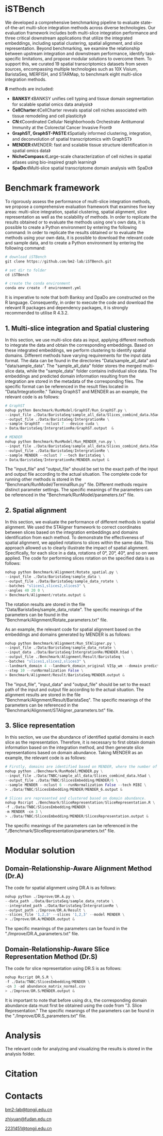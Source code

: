 # iSTBench
We developed a comprehensive benchmarking pipeline to evaluate state-of-the-art multi-slice integration methods across diverse technologies. Our evaluation framework includes both multi-slice integration performance and three critical downstream applications that utilize the integrated embeddings, including spatial clustering, spatial alignment, and slice representation. Beyond benchmarking, we examine the relationship between upstream integration and downstream performance, identify task-specific limitations, and propose modular solutions to overcome them. To support this, we curated 19 spatial transcriptomics datasets from seven sources, encompassing multiple technologies such as 10X Visium, BaristaSeq, MERFISH, and STARMap, to benchmark eight multi-slice integration methods.

**8** methods are included:
- **BANKSY**:《BANKSY unifies cell typing and tissue domain segmentation for scalable spatial omics data analysis》
- **CellCharter**:《CellCharter reveals spatial cell niches associated with tissue remodeling and cell plasticity》
- **CN**:《Coordinated Cellular Neighborhoods Orchestrate Antitumoral Immunity at the Colorectal Cancer Invasive Front》
- **GraphST, GraphST-PASTE**:《Spatially informed clustering, integration, and deconvolution of spatial transcriptomics with GraphST》
- **MENDER**:《MENDER: fast and scalable tissue structure identification in spatial omics data》
- **NicheCompass**:《Large-scale characterization of cell niches in spatial atlases using bio-inspired graph learning》
- **SpaDo**:《Multi‐slice spatial transcriptome domain analysis with SpaDo》

# Benchmark framework
To rigorously assess the performance of multi-slice integration methods, we propose a comprehensive evaluation framework that examines five key areas: multi-slice integration, spatial clustering, spatial alignment, slice representation as well as the scalability of methods. 
In order to replicate the results obtained or to evaluate the methods using one's own data, it is possible to create a Python environment by entering the following command:
In order to replicate the results obtained or to evaluate the methods using your own data, it is possible to download the relevant code and sample data, and to create a Python environment by entering the following command:
```python
# download iSTBench
git clone https://github.com/bm2-lab/iSTBench.git

# set dir to folder
cd iSTBench

# create the conda environment
conda env create -f environment.yml
```

It is imperative to note that both Banksy and DpaDo are constructed on the R language. Consequently, in order to execute the code and download the relevant R packages and dependency packages, it is strongly recommended to utilise R 4.3.2.
## 1. Multi-slice integration and Spatial clustering
In this section, we use multi-slice data as input, applying different methods to integrate the data and obtain the corresponding embeddings. Based on these integrated embeddings, we perform clustering to identify spatial domains. Different methods have varying requirements for the input data format. The data can be found in the directories "Data/sample_all_data" and "data/sample_data". The "sample_all_data" folder stores the merged multi-slice data, while the "sample_data" folder contains individual slice data. The embeddings and predicted domain information resulting from the integration are stored in the metadata of the corresponding files. The specific format can be referenced in the result files located in "Data/IntegrationRe."
Taking GraphST and MENDER as an example, the relevant code is as follows:
```python
# GraphST
nohup python Benchmark/RunModel/GraphST/Run_GraphST.py \
--input_file ./Data/BaristaSeq/sample_all_data/Slices_combind_data.h5ad \
--output_file ./Data/BaristaSeq/IntergrationRe \
--sample GraphST --nclust 7 --device cuda \
> Data/BaristaSeq/IntergrationRe/GraphST.output  &

# MENDER
nohup python Benchmark/RunModel/Run_MENDER_run.py \
--input_file ./Data/BaristaSeq/sample_all_data/Slices_combind_data.h5ad \
--output_file ./Data/BaristaSeq/IntergrationRe \
--sample MENDER --nclust 7 --tech BaristaSeq \
> Data/BaristaSeq/IntergrationRe/MENDER.output &
```
The "input_file" and "output_file" should be set to the exact path of the input and output file according to the actual situation. The complete code for running other methods is stored in the "Benchmark/RunModel/TerminalRun.py" file. Different methods require distinct parameter settings. The specific meanings of the parameters can be referenced in the "Benchmark/RunModel/parameters.txt" file.
## 2. Spatial alignment
In this section,  we evaluate the performance of different methods in spatial alignment. We used the STAligner framework to correct  coordinates between slices based on the integration embeddings and domains identification from each method. To demonstrate the effectiveness of spatial alignment, we applied rotations to slices within the same data. This approach allowed us to clearly illustrate the impact of spatial alignment. Specifically, for each slice in a data, rotations of 0°, 20°, 40°, and so on were applied. The code for performing slices rotation on the specified data is as follows:
```python
nohup python Benchmark/Alignment/Rotate_spatial.py \
--input_file ./Data/BaristaSeq/sample_data \
--output_file ./Data/BaristaSeq/sample_data_rotate \
--batches "slices1,slices2,slices3" \
--angles 40 20 0 \
> Benchmark/Alignment/rotate.output &
```
The rotation results are stored in the file "Data/BaristaSeq/sample_data_rotate". The specific meanings of the parameters can be found in the "Benchmark/Alignment/Rotate_parameters.txt" file.

As an example, the relevant code for spatial alignment based on the embeddings and domains generated by MENDER is as follows:
```python
nohup python Benchmark/Alignment/Run_STAligner.py \
--input_file ./Data/BaristaSeq/sample_data_rotate \
--input_data ./Data/BaristaSeq/IntergrationRe/MENDER.h5ad \
--output_file ./Benchmark/Alignment/Result/BaristaSeq \
--batches "slices1,slices2,slices3" \
--landmark_domain 4 --landmark_domain_original VISp_wm --domain predicted_domain \
--step 10 --runNormalization False \
> Benchmark/Alignment/Result/BaristaSeq/MENDER.output &
```
The "input_file", "input_data" and "output_file" should be set to the exact path of the input and output file according to the actual situation. The alignment results are stored in the file "Benchmark/Alignment/Result/BaristaSeq". The specific meanings of the parameters can be referenced in the "Benchmark/Alignment/STAligner_parameters.txt" file. 
## 3. Slice representation
In this section, we use the abundance of identified spatial domains in each slice as the representation. Therefore, it is necessary to first obtain domain information based on the integration method, and then generate slice representations based on domain abundance. Taking MENDER as an example, the relevant code is as follows:
```python
# Firstly, domains are identified based on MENDER, where the number of domains is set to 6
nohup python ./Benchmark/RunModel/MENDER.py \
--input_file ./Data/TNBC/sample_all_data/Slices_combind_data.h5ad \
--output_file ./Data/TNBC/SlicesEmbedding/MENDER/6 \
--sample MENDER --nclust 6 --runNormalization False --tech MIBI \
> ./Data/TNBC/SlicesEmbedding/MENDER/MENDER_6.output &

# Slices are represented and clustered based on domain abundance.
nohup Rscript ./Benchmark/SliceRepresentation/SliceRepresentation.R \
-f ./Data/TNBC/SlicesEmbedding/MENDER \
-m MENDER -cn 3 \
> ./Data/TNBC/SlicesEmbedding/MENDER/SlicesRepresentation.output &
```
The specific meanings of the parameters can be referenced in the "./Benchmark/SliceRepresentation/parameters.txt" file. 
# Modular solution
## Domain-Relationship-Aware Alignment Method (Dr.A)
The code for spatial alignment using DR.A is as follows:
```python
nohup python ./Improve/DR.A.py \
--data_path ./Data/BaristaSeq/sample_data_rotate \
--integrated_path ./Data/BaristaSeq/IntergrationRe \
--output_path ./Improve/DR.A/Result \
--slices_file '1,2,3' --slices '1,2,3' --model MENDER \
> ./Improve/DR.A/MENDER.output &
```
The specific meanings of the parameters can be found in the "./Improve/DR.A_parameters.txt" file.
## Domain-Relationship-Aware Slice Representation Method (Dr.S)
The code for slice representation using DR.S is as follows:
```python
nohup Rscript DR.S.R \
-f ./Data/TNBC/SlicesEmbedding/MENDER \
-cn 3 -ad abundance_matrix_normal.csv
> ./Improve/DR.S/MENDER.output &
```
It is important to note that before using dr.s, the corresponding domain abundance data must first be obtained using the code from "3. Slice Representation." The specific meanings of the parameters can be found in the "./Improve/DR.S_parameters.txt" file.
# Analysis
The relevant code for analyzing and visualizing the results is stored in the analysis folder.
# Citation
# Contacts
bm2-lab@tongji.edu.cn

zhiyuan@fudan.edu.cn

2231451@tongji.edu.cn

